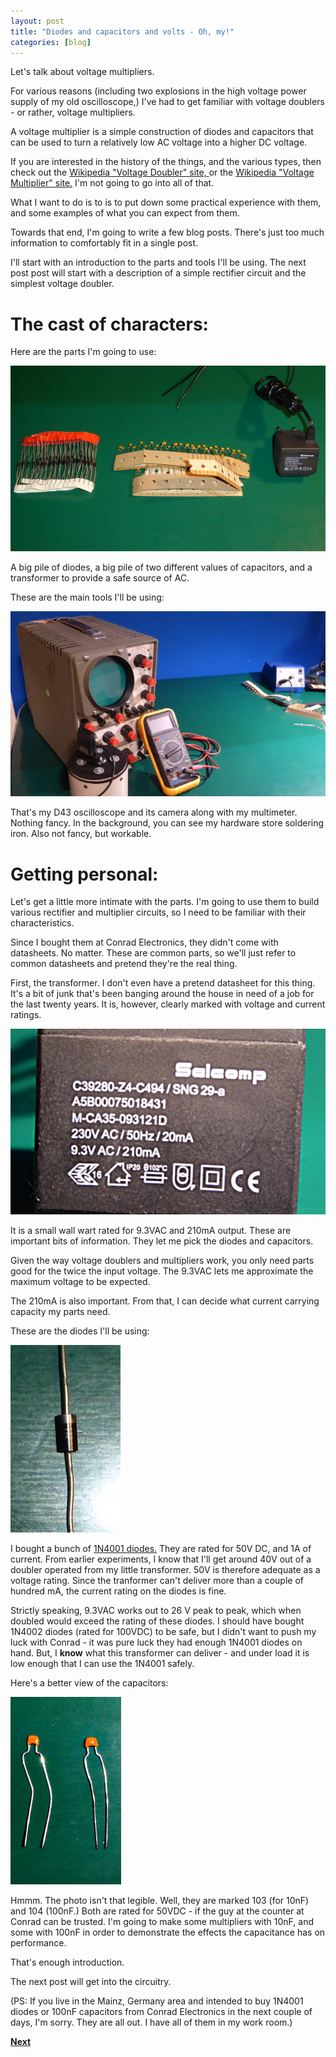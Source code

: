 ```yaml
---
layout: post
title: "Diodes and capacitors and volts - Oh, my!"
categories: [blog]
--- 
```


Let's talk about voltage multipliers.

For various reasons (including two explosions in the high voltage power supply of my old oscilloscope,) I've had to get familiar with voltage doublers - or rather, voltage multipliers.

A voltage multiplier is a simple construction of diodes and capacitors that can be used to turn a relatively low AC voltage into a higher DC voltage.

If you are interested in the history of the things, and the various types, then check out the [Wikipedia "Voltage Doubler" site, ](https://en.wikipedia.org/wiki/Voltage_doubler)  or the [Wikipedia "Voltage Multiplier" site.](https://en.wikipedia.org/wiki/Voltage_multiplier)  I'm not going to go into all of that.

What I want to do is to is to put down some practical experience with them, and some examples of what you can expect from them.

Towards that end, I'm going to write a few blog posts.  There's just too much information to comfortably fit in a single post.

I'll start with an introduction to the parts and tools I'll be using. The next post post will start with a description  of a simple rectifier circuit and the simplest voltage doubler.

The cast of characters:
==========

Here are the parts I'm going to use:

![Collected parts.](/assets/voltage_multiplier/diode_caps_volts.jpg)

A big pile of diodes, a big pile of two different values of capacitors, and a transformer to provide a safe source of AC.

These are the main tools I'll be using:

![Tools.](/assets/voltage_multiplier/tools.jpg)

That's my D43 oscilloscope and its camera along with my multimeter.  Nothing fancy.  In the background, you can see my hardware store soldering iron.  Also not fancy, but workable.

Getting personal:
===========

Let's get a little more intimate with the parts.  I'm going to use them to build various rectifier and multiplier circuits, so I need to be familiar with their characteristics.

Since I bought them at Conrad Electronics, they didn't come with datasheets.  No matter.  These are common parts, so we'll just refer to common datasheets and pretend they're the real thing.

First, the transformer.  I don't even have a pretend datasheet for this thing.  It's a bit of junk that's been banging around the house in need of a job for the last twenty years.  It is, however, clearly marked with voltage and current ratings.

![Transformer.](/assets/voltage_multiplier/volts.jpg)

It is a small wall wart rated for 9.3VAC and 210mA output.  These are important bits of information.  They let me pick the diodes and capacitors.

Given the way voltage doublers and multipliers work, you only need parts good for the twice the input voltage.  The 9.3VAC lets me approximate the maximum voltage to be expected.

The 210mA is also important.  From that, I can decide what current carrying capacity my parts need.

These are the diodes I'll be using:

![Diode.](/assets/voltage_multiplier/diode.jpg)

I bought a bunch of [1N4001 diodes.](https://www.vishay.com/docs/88503/1n4001.pdf)  They are rated for 50V DC, and 1A of current.  From earlier experiments, I know that I'll get around 40V out of a doubler operated from my little transformer.  50V is therefore adequate as a voltage rating.  Since the tranformer can't deliver more than a couple of hundred mA, the current rating on the diodes is fine.  

Strictly speaking, 9.3VAC works out to 26 V peak to peak, which when doubled would exceed the rating of these diodes.  I should have bought 1N4002 diodes (rated for 100VDC) to be safe, but I didn't want to push my luck with Conrad - it was pure luck they had enough 1N4001 diodes on hand.  But, I **know** what this transformer can deliver - and under load it is low enough that I can use the 1N4001 safely.

Here's a better view of the capacitors:

![Capacitors.](/assets/voltage_multiplier/capacitors.jpg)

Hmmm.  The photo isn't that legible.  Well, they are marked 103 (for 10nF) and 104 (100nF.) Both are rated for 50VDC - if the guy at the counter at Conrad can be trusted.  I'm going to make some multipliers with 10nF, and some with 100nF in order to demonstrate the effects the capacitance has on performance.

That's enough introduction.

The next post will get into the circuitry.

(PS:  If you live in the Mainz, Germany area and intended to buy 1N4001 diodes or 100nF capacitors from Conrad Electronics in the next couple of days, I'm sorry.  They are all out.  I have all of them in my work room.)

[**Next**](diode-capacitors-volts-pt1)

